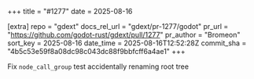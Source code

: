+++
title = "#1277"
date = 2025-08-16

[extra]
repo = "gdext"
docs_rel_url = "gdext/pr-1277/godot"
pr_url = "https://github.com/godot-rust/gdext/pull/1277"
pr_author = "Bromeon"
sort_key = 2025-08-16
date_time = 2025-08-16T12:52:28Z
commit_sha = "4b5c53e59f8a08dc98c043dc88f9bbfcff6a4ae1"
+++

Fix `node_call_group` test accidentally renaming root tree
